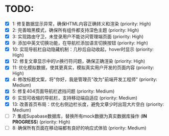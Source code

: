 # TODO:

- [x] 1: 修复数据显示异常，确保HTML内容正确转义和渲染 (priority: High)
- [x] 2: 完善暗黑模式，确保所有组件都支持深色主题 (priority: High)
- [x] 3: 实现路由守卫，未登录用户不能访问管理端页面 (priority: High)
- [x] 9: 添加中英文切换功能，在导航栏添加语言切换按钮 (priority: High)
- [x] 10: 实现导航栏自动隐藏机制：几秒后自动收起，hover时显示 (priority: High)
- [x] 12: 修复文章显示中的\n换行符问题，确保正确渲染 (priority: High)
- [x] 11: 优化模拟数据，使其更真实，模拟真实用户开发的页面内容 (priority: High)
- [x] 4: 修改标题文案，将"你好，我是管理员"改为"前端开发工程师" (priority: Medium)
- [x] 5: 修复404页面导航栏遮挡问题 (priority: Medium)
- [x] 6: 实现可收缩的导航栏，支持移动端自适应 (priority: Medium)
- [x] 13: 改善首页布局：优化右侧边栏长度，避免文章少时出现大片空白 (priority: Medium)
- [ ] 7: 集成Supabase数据库，替换所有mock数据为真实数据库操作 (**IN PROGRESS**) (priority: High)
- [ ] 8: 确保所有页面在移动端都有良好的响应式体验 (priority: Medium)
